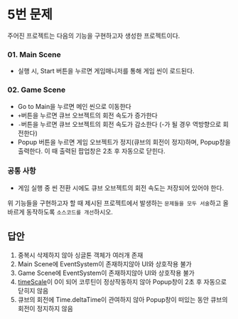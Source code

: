 # 5번 문제

주어진 프로젝트는 다음의 기능을 구현하고자 생성한 프로젝트이다.

### 01. Main Scene
- 실행 시, Start 버튼을 누르면 게임매니저를 통해 게임 씬이 로드된다.

### 02. Game Scene
- Go to Main을 누르면 메인 씬으로 이동한다
- `+`버튼을 누르면 큐브 오브젝트의 회전 속도가 증가한다
- `-`버튼을 누르면 큐브 오브젝트의 회전 속도가 감소한다 (-가 될 경우 역방향으로 회전한다)
- Popup 버튼을 누르면 게임 오브젝트가 정지(큐브의 회전이 정지)하며, Popup창을 출력한다. 이 때 출력된 팝업창은 2초 후 자동으로 닫힌다.

### 공통 사항
- 게임 실행 중 씬 전환 시에도 큐브 오브젝트의 회전 속도는 저장되어 있어야 한다.

위 기능들을 구현하고자 할 때
제시된 프로젝트에서 발생하는 `문제들을 모두 서술`하고 올바르게 동작하도록 `소스코드를 개선`하시오.

## 답안
1. 중복시 삭제하지 않아 싱글톤 객체가 여러개 존재
2. Main Scene에 EventSystem이 존재하지않아 UI와 상호작용 불가
3. Game Scene에 EventSystem이 존재하지않아 UI와 상호작용 불가
4. [timeScale](https://docs.unity3d.com/kr/2021.3/Manual/TimeFrameManagement.html)이 0이 되어 코루틴이 정상작동하지 않아 Popup창이 2초 후 자동으로 닫히지 않음
5. 큐브의 회전에 Time.deltaTime이 관여하지 않아 Popup창이 떠있는 동안 큐브의 회전이 정지하지 않음